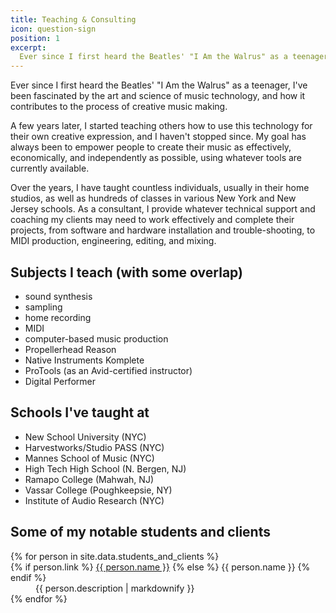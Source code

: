```yaml
---
title: Teaching & Consulting
icon: question-sign
position: 1
excerpt:
  Ever since I first heard the Beatles' "I Am the Walrus" as a teenager, I've been fascinated by the art and science of music technology, and how it contributes to the process of creative music making.
---
```


Ever since I first heard the Beatles' "I Am the Walrus" as a teenager, I've been fascinated by the art and science of music technology, and how it contributes to the process of creative music making.

A few years later, I started teaching others how to use this technology for their own creative expression, and I haven't stopped since. My goal has always been to empower people to create their music as effectively, economically, and independently as possible, using whatever tools are currently available.

Over the years, I have taught countless individuals, usually in their home studios, as well as hundreds of classes in various New York and New Jersey schools. As a consultant, I provide whatever technical support and coaching my clients may need to work effectively and complete their projects, from software and hardware installation and trouble-shooting, to MIDI production, engineering, editing, and mixing.

## Subjects I teach (with some overlap)
- sound synthesis
- sampling
- home recording
- MIDI
- computer-based music production
- Propellerhead Reason
- Native Instruments Komplete
- ProTools (as an Avid-certified instructor)
- Digital Performer

## Schools I've taught at
- New School University (NYC)
- Harvestworks/Studio PASS (NYC)
- Mannes School of Music (NYC)
- High Tech High School (N. Bergen, NJ)
- Ramapo College (Mahwah, NJ)
- Vassar College (Poughkeepsie, NY)
- Institute of Audio Research (NYC)

## Some of my notable students and clients
<dl class="dl-horizontal">
  {% for person in site.data.students_and_clients %}
    <dt>
      {% if person.link %}
        <a href="{{ person.link }}">{{ person.name }}</a>
      {% else %}
        {{ person.name }}
      {% endif %}
    </dt>
    <dd>{{ person.description | markdownify }}</dd>
  {% endfor %}
</dl>
